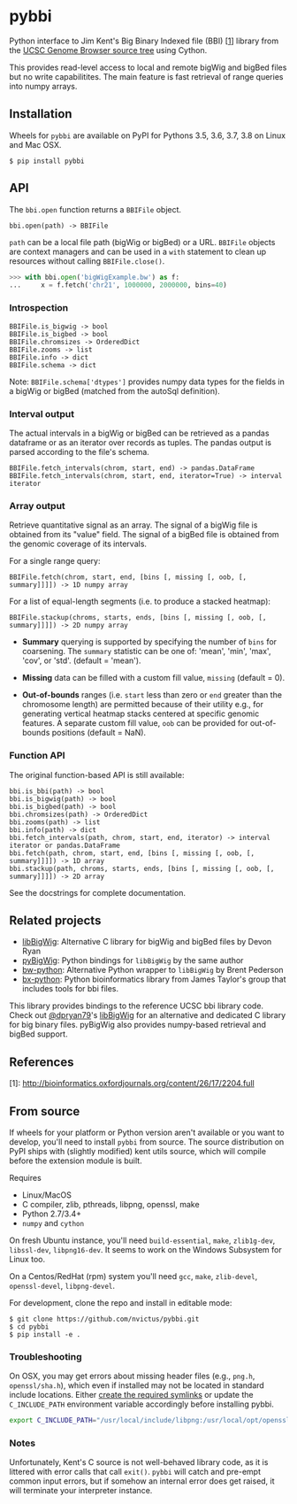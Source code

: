 # pybbi #

Python interface to Jim Kent's Big Binary Indexed file (BBI) \[[1](#ref1)\] library from the [UCSC Genome Browser source tree](https://github.com/ucscGenomeBrowser/kent) using Cython.

This provides read-level access to local and remote bigWig and bigBed files but no write capabilitites. The main feature is fast retrieval of range queries into numpy arrays.


## Installation ##

Wheels for `pybbi` are available on PyPI for Pythons 3.5, 3.6, 3.7, 3.8 on Linux and Mac OSX.

```
$ pip install pybbi
```

## API ##

The `bbi.open` function returns a `BBIFile` object.

```
bbi.open(path) -> BBIFile
```

`path` can be a local file path (bigWig or bigBed) or a URL. `BBIFile` objects are context managers and can be used in a `with` statement to clean up resources without calling `BBIFile.close()`.

```python
>>> with bbi.open('bigWigExample.bw') as f:
...     x = f.fetch('chr21', 1000000, 2000000, bins=40)
```

### Introspection

```
BBIFile.is_bigwig -> bool
BBIFile.is_bigbed -> bool
BBIFile.chromsizes -> OrderedDict
BBIFile.zooms -> list
BBIFile.info -> dict
BBIFile.schema -> dict
```

Note: `BBIFile.schema['dtypes']` provides numpy data types for the fields in a bigWig or bigBed (matched from the autoSql definition).


### Interval output

The actual intervals in a bigWig or bigBed can be retrieved as a pandas dataframe or as an iterator over records as tuples. The pandas output is parsed according to the file's schema.

```
BBIFile.fetch_intervals(chrom, start, end) -> pandas.DataFrame
BBIFile.fetch_intervals(chrom, start, end, iterator=True) -> interval iterator
```

### Array output

Retrieve quantitative signal as an array. The signal of a bigWig file is obtained from its "value" field. The signal of a bigBed file is obtained from the genomic coverage of its intervals.

For a single range query:
```
BBIFile.fetch(chrom, start, end, [bins [, missing [, oob, [, summary]]]]) -> 1D numpy array
```

For a list of equal-length segments (i.e. to produce a stacked heatmap):
```
BBIFile.stackup(chroms, starts, ends, [bins [, missing [, oob, [, summary]]]]) -> 2D numpy array
```

* **Summary** querying is supported by specifying the number of `bins` for coarsening. The `summary` statistic can be one of: 'mean', 'min', 'max', 'cov', or 'std'. (default = 'mean').

* **Missing** data can be filled with a custom fill value, `missing` (default = 0). 

* **Out-of-bounds** ranges (i.e. `start` less than zero or `end` greater than the chromosome length) are permitted because of their utility e.g., for generating vertical heatmap stacks centered at specific genomic features. A separate custom fill value, `oob` can be provided for out-of-bounds positions (default = NaN).

### Function API

The original function-based API is still available:

```
bbi.is_bbi(path) -> bool
bbi.is_bigwig(path) -> bool
bbi.is_bigbed(path) -> bool
bbi.chromsizes(path) -> OrderedDict
bbi.zooms(path) -> list
bbi.info(path) -> dict
bbi.fetch_intervals(path, chrom, start, end, iterator) -> interval iterator or pandas.DataFrame
bbi.fetch(path, chrom, start, end, [bins [, missing [, oob, [, summary]]]]) -> 1D array
bbi.stackup(path, chroms, starts, ends, [bins [, missing [, oob, [, summary]]]]) -> 2D array
```

See the docstrings for complete documentation.

## Related projects ##

- [libBigWig](https://github.com/dpryan79/libBigWig): Alternative C library for bigWig and bigBed files by Devon Ryan
- [pyBigWig](https://github.com/dpryan79/pyBigWig): Python bindings for `libBigWig` by the same author
- [bw-python](https://github.com/brentp/bw-python): Alternative Python wrapper to `libBigWig` by Brent Pederson
- [bx-python](https://github.com/bxlab/bx-python): Python bioinformatics library from James Taylor's group that includes tools for bbi files.

This library provides bindings to the reference UCSC bbi library code. Check out [@dpryan79](https://github.com/dpryan79)'s [libBigWig](https://github.com/dpryan79/libBigWig) for an alternative and dedicated C library for big binary files. pyBigWig also provides numpy-based retrieval and bigBed support.

## References ##

<a id="ref1">[1]</a>: http://bioinformatics.oxfordjournals.org/content/26/17/2204.full

## From source ##

If wheels for your platform or Python version aren't available or you want to develop, you'll need to install `pybbi` from source. The source distribution on PyPI ships with (slightly modified) kent utils source, which will compile before the extension module is built.

Requires
- Linux/MacOS
- C compiler, zlib, pthreads, libpng, openssl, make
- Python 2.7/3.4+
- `numpy` and `cython`

On fresh Ubuntu instance, you'll need `build-essential`, `make`, `zlib1g-dev`, `libssl-dev`, `libpng16-dev`. It seems to work on the Windows Subsystem for Linux too.

On a Centos/RedHat (rpm) system you'll need `gcc`, `make`, `zlib-devel`, `openssl-devel`, `libpng-devel`.

For development, clone the repo and install in editable mode:

```
$ git clone https://github.com/nvictus/pybbi.git
$ cd pybbi
$ pip install -e .
```

### Troubleshooting

On OSX, you may get errors about missing header files (e.g., `png.h`, `openssl/sha.h`), which even if installed may not be located in standard include locations. Either [create the required symlinks](https://www.anintegratedworld.com/mac-osx-fatal-error-opensslsha-h-file-not-found/) or update the `C_INCLUDE_PATH` environment variable accordingly before installing pybbi.

```bash
export C_INCLUDE_PATH="/usr/local/include/libpng:/usr/local/opt/openssl/include:$C_INCLUDE_PATH"
```

### Notes

Unfortunately, Kent's C source is not well-behaved library code, as it is littered with error calls that call `exit()`. `pybbi` will catch and pre-empt common input errors, but if somehow an internal error does get raised, it will terminate your interpreter instance.
